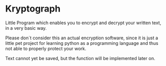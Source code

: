 # Kryptograph
Little Program which enables you to encrypt and decrypt your written text, in a very basic way.

Please don´t consider this an actual encryption software, since it is just a little pet project for learning python as a programming language and thus not able to properly protect your work.


Text cannot yet be saved, but the function will be implemented later on.
